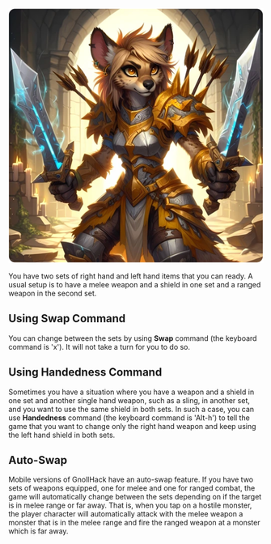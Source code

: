 ![Dual wielding](/uploads/Changing%20Between%20Two%20Sets%20of%20Weapon%20and%20Shield/dual-wielding-q90.webp)

You have two sets of right hand and left hand items that you can ready. A usual setup is to have a melee weapon and a shield in one set and a ranged weapon in the second set.

## Using Swap Command

You can change between the sets by using **Swap** command (the keyboard command is 'x'). It will not take a turn for you to do so.

## Using Handedness Command

Sometimes you have a situation where you have a weapon and a shield in one set and another single hand weapon, such as a sling, in another set, and you want to use the same shield in both sets. In such a case, you can use **Handedness** command (the keyboard command is 'Alt-h') to tell the game that you want to change only the right hand weapon and keep using the left hand shield in both sets.

## Auto-Swap

Mobile versions of GnollHack have an auto-swap feature. If you have two sets of weapons equipped, one for melee and one for ranged combat, the game will automatically change between the sets depending on if the target is in melee range or far away. That is, when you tap on a hostile monster, the player character will automatically attack with the melee weapon a monster that is in the melee range and fire the ranged weapon at a monster which is far away.